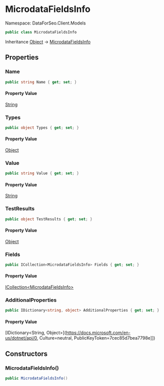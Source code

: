 # MicrodataFieldsInfo

Namespace: DataForSeo.Client.Models

```csharp
public class MicrodataFieldsInfo
```

Inheritance [Object](https://docs.microsoft.com/en-us/dotnet/api/Object) → [MicrodataFieldsInfo](./MicrodataFieldsInfo.md)

## Properties

### **Name**

```csharp
public string Name { get; set; }
```

#### Property Value

[String](https://docs.microsoft.com/en-us/dotnet/api/String)<br>

### **Types**

```csharp
public object Types { get; set; }
```

#### Property Value

[Object](https://docs.microsoft.com/en-us/dotnet/api/Object)<br>

### **Value**

```csharp
public string Value { get; set; }
```

#### Property Value

[String](https://docs.microsoft.com/en-us/dotnet/api/String)<br>

### **TestResults**

```csharp
public object TestResults { get; set; }
```

#### Property Value

[Object](https://docs.microsoft.com/en-us/dotnet/api/Object)<br>

### **Fields**

```csharp
public ICollection<MicrodataFieldsInfo> Fields { get; set; }
```

#### Property Value

[ICollection&lt;MicrodataFieldsInfo&gt;](./MicrodataFieldsInfo.md)<br>

### **AdditionalProperties**

```csharp
public IDictionary<string, object> AdditionalProperties { get; set; }
```

#### Property Value

[IDictionary&lt;String, Object&gt;](https://docs.microsoft.com/en-us/dotnet/api/0, Culture=neutral, PublicKeyToken=7cec85d7bea7798e]])<br>

## Constructors

### **MicrodataFieldsInfo()**

```csharp
public MicrodataFieldsInfo()
```
